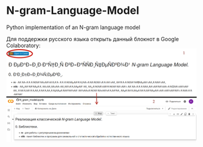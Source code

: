 # N-gram-Language-Model
Python implementation of an N-gram language model

Для поддержки русского языка открыть данный блокнот в Google Colaboratory:
![Image](https://github.com/Vvalentinaa/N-gram-Language-Model/raw/main/imgs/howto.png)
